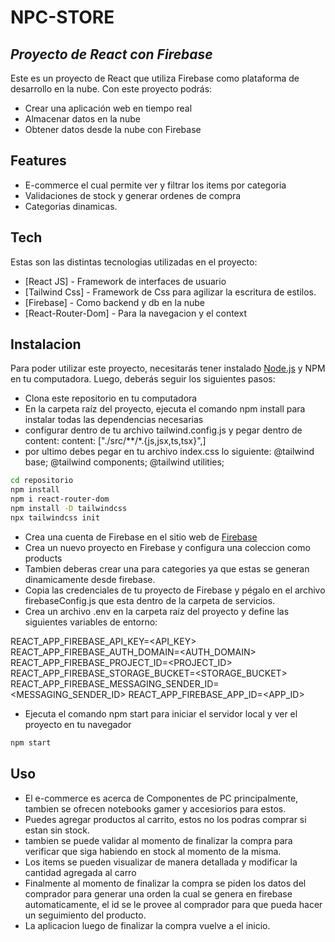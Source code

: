 # NPC-STORE
## _Proyecto de React con Firebase_

Este es un proyecto de React que utiliza Firebase como plataforma de desarrollo en la nube. Con este proyecto podrás:

- Crear una aplicación web en tiempo real
- Almacenar datos en la nube
- Obtener datos desde la nube con Firebase

## Features

- E-commerce el cual permite ver y filtrar los items por categoria
- Validaciones de stock y generar ordenes de compra
- Categorias dinamicas.

## Tech

Estas son las distintas tecnologias utilizadas en el proyecto:

- [React JS] - Framework de interfaces de usuario
- [Tailwind Css] - Framework de Css para agilizar la escritura de estilos.
- [Firebase] - Como backend y db en la nube
- [React-Router-Dom] - Para la navegacion y el context


## Instalacion

Para poder utilizar este proyecto, necesitarás tener instalado [Node.js](https://nodejs.org/) y NPM en tu computadora. Luego, deberás seguir los siguientes pasos: 

- Clona este repositorio en tu computadora
- En la carpeta raíz del proyecto, ejecuta el comando npm install para instalar todas las dependencias necesarias
- configurar dentro de tu archivo tailwind.config.js y pegar dentro de content:   content: ["./src/**/*.{js,jsx,ts,tsx}",]
- por ultimo debes pegar en tu archivo index.css lo siguiente: 
@tailwind base;
@tailwind components;
@tailwind utilities;

```sh
cd repositorio
npm install
npm i react-router-dom 
npm install -D tailwindcss
npx tailwindcss init
```
 
- Crea una cuenta de Firebase en el sitio web de [Firebase](https://console.firebase.google.com/)
- Crea un nuevo proyecto en Firebase y configura una coleccion como products
- Tambien deberas crear una para categories ya que estas se generan dinamicamente desde firebase.
- Copia las credenciales de tu proyecto de Firebase y pégalo en el archivo firebaseConfig.js que esta dentro de la carpeta de servicios.
- Crea un archivo .env en la carpeta raíz del proyecto y define las siguientes variables de entorno:

REACT_APP_FIREBASE_API_KEY=<API_KEY>
REACT_APP_FIREBASE_AUTH_DOMAIN=<AUTH_DOMAIN>
REACT_APP_FIREBASE_PROJECT_ID=<PROJECT_ID>
REACT_APP_FIREBASE_STORAGE_BUCKET=<STORAGE_BUCKET>
REACT_APP_FIREBASE_MESSAGING_SENDER_ID=<MESSAGING_SENDER_ID>
REACT_APP_FIREBASE_APP_ID=<APP_ID>



- Ejecuta el comando npm start para iniciar el servidor local y ver el proyecto en tu navegador

```sh
npm start
```

## Uso
- El e-commerce es acerca de Componentes de PC principalmente, tambien se ofrecen notebooks gamer y accesiorios para estos.
- Puedes agregar productos al carrito, estos no los podras comprar si estan sin stock.
- tambien se puede validar al momento de finalizar la compra para verificar que siga habiendo en stock al momento de la misma.
- Los items se pueden visualizar de manera detallada y modificar la cantidad agregada al carro
- Finalmente al momento de finalizar la compra se piden los datos del comprador para generar una orden la cual se genera en firebase automaticamente, el id se le provee al comprador para que pueda hacer un seguimiento del producto.
- La aplicacion luego de finalizar la compra vuelve a el inicio.
